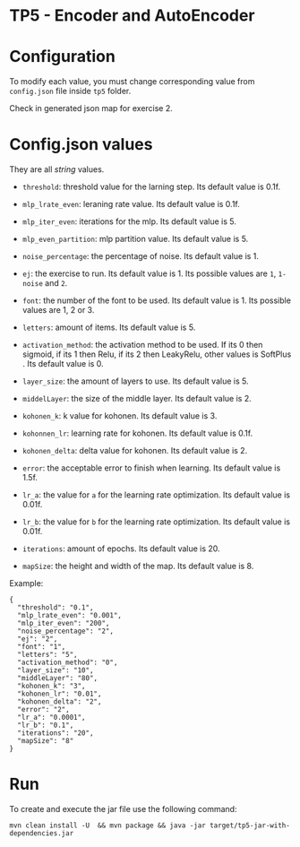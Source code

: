 # TP5 - Encoder and AutoEncoder

# Configuration

To modify each value, you must change corresponding value from `config.json` file inside `tp5` folder.

Check in generated json map for exercise 2.

# Config.json values

They are all *string* values.

- `threshold`: threshold value for the larning step. Its default value is 0.1f.

- `mlp_lrate_even`: leraning rate value. Its default value is 0.1f.

- `mlp_iter_even`: iterations for the mlp. Its default value is 5.

- `mlp_even_partition`: mlp partition value. Its default value is 5.

- `noise_percentage`: the percentage of noise. Its default value is 1.

- `ej`: the exercise to run. Its default value is 1. Its possible values are `1`, `1-noise` and  `2`.

- `font`: the number of the font to be used. Its default value is 1. Its possible values are 1, 2 or 3.

- `letters`: amount of items. Its default value is 5.

- `activation_method`: the activation method to be used. If its 0 then sigmoid, if its 1 then Relu, if its 2 then LeakyRelu, other values is SoftPlus . Its default value is 0.

- `layer_size`: the amount of layers to use. Its default value is 5.

- `middelLayer`: the size of the middle layer. Its default value is 2.

- `kohonen_k`: k value for kohonen. Its default value is 3.

- `kohonnen_lr`: learning rate for kohonen. Its default value is 0.1f.

- `kohonen_delta`: delta value for kohonen. Its default value is 2.

- `error`: the acceptable error to finish when learning. Its default value is 1.5f.

- `lr_a`: the value for `a` for the learning rate optimization. Its default value is  0.01f.

- `lr_b`: the value for `b` for the learning rate optimization. Its default value is 0.01f.

- `iterations`: amount of epochs. Its default value is 20.

- `mapSize`: the height and width of the map. Its default value is 8.

Example: 

```
{
  "threshold": "0.1",
  "mlp_lrate_even": "0.001",
  "mlp_iter_even": "200",
  "noise_percentage": "2",
  "ej": "2",
  "font": "1",
  "letters": "5",
  "activation_method": "0",
  "layer_size": "10",
  "middleLayer": "80",
  "kohonen_k": "3",
  "kohonen_lr": "0.01",
  "kohonen_delta": "2",
  "error": "2",
  "lr_a": "0.0001",
  "lr_b": "0.1",
  "iterations": "20",
  "mapSize": "8"
}
``` 

# Run

To create and execute the jar file use the following command:

```
mvn clean install -U  && mvn package && java -jar target/tp5-jar-with-dependencies.jar
```
